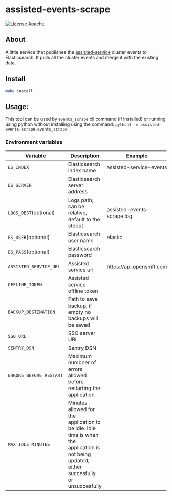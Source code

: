 # assisted-events-scrape

[![License Apache](https://img.shields.io/github/license/openshift/assisted-service)](https://opensource.org/licenses/Apache-2.0)

## About
A little service that publishes the [assisted-service](https://github.com/openshift/assisted-service) cluster events to Elasticsearch.
It pulls all the cluster events and merge it with the existing data.

## Install
```bash
make install 
```


## Usage:
This tool can be used by `events_scrape` cli command (if installed) or running using python without installing  using the command: `python3 -m assisted-events-scrape.events_scrape` 

### Environment variables
| Variable    |  Description   | Example    |
| --- | --- | --- |
| `ES_INDEX`              | Elasticsearch index name | assisted-service-events |
| `ES_SERVER`             | Elasticsearch server address |  |
| `LOGS_DEST`(optional)   | Logs path, can be relative, default to the stdout | assisted-events-scrape.log |
| `ES_USER`(optional)     | Elasticsearch user name | elastic |
| `ES_PASS`(optional)     | Elasticsearch password  |  |
| `ASSISTED_SERVICE_URL`  | Assisted service url  | https://api.openshift.com |
| `OFFLINE_TOKEN`         | Assisted service offline token  | |
| `BACKUP_DESTINATION`    | Path to save backup, if empty no backups will be saved  | |
| `SSO_URL`               | SSO server URL  | |
| `SENTRY_DSN`            | Sentry DSN | |
| `ERRORS_BEFORE_RESTART` | Maximum numbner of errors allowed before restarting the application | |
| `MAX_IDLE_MINUTES`      | Minutes allowed for the application to be idle. Idle time is when the application is not being updated, either succesfully or unsuccesfully | |
